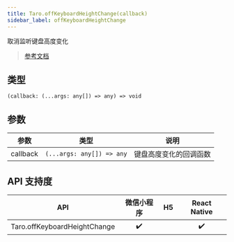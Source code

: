 ```yaml
---
title: Taro.offKeyboardHeightChange(callback)
sidebar_label: offKeyboardHeightChange
---
```


取消监听键盘高度变化

> [参考文档](https://developers.weixin.qq.com/miniprogram/dev/api/ui/keyboard/wx.offKeyboardHeightChange.html)

## 类型

```tsx
(callback: (...args: any[]) => any) => void
```

## 参数

<table>
  <thead>
    <tr>
      <th>参数</th>
      <th>类型</th>
      <th>说明</th>
    </tr>
  </thead>
  <tbody>
    <tr>
      <td>callback</td>
      <td><code>(...args: any[]) =&gt; any</code></td>
      <td>键盘高度变化的回调函数</td>
    </tr>
  </tbody>
</table>

## API 支持度

| API | 微信小程序 | H5 | React Native |
| :---: | :---: | :---: | :---: |
| Taro.offKeyboardHeightChange | ✔️ |  | ✔️ |

